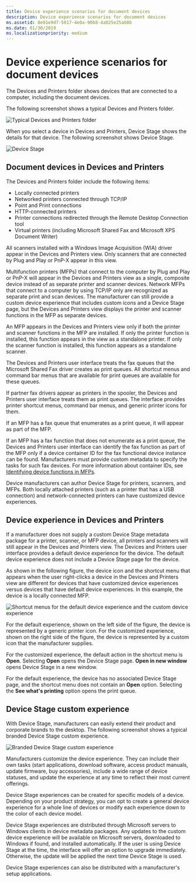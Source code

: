 ```yaml
---
title: Device experience scenarios for document devices
description: Device experience scenarios for document devices
ms.assetid: 8e01e9d7-5017-4e0a-90b8-4a025e25a60b
ms.date: 01/30/2019
ms.localizationpriority: medium
---
```


# Device experience scenarios for document devices

The Devices and Printers folder shows devices that are connected to a computer, including the document devices.

The following screenshot shows a typical Devices and Printers folder.

![Typical Devices and Printers folder](images/devicestage002.png)

When you select a device in Devices and Printers, Device Stage shows the details for that device. The following screenshot shows Device Stage. 

![Device Stage](images/devicestage003.png)

## Document devices in Devices and Printers

The Devices and Printers folder include the following items:

- Locally connected printers
- Networked printers connected through TCP/IP
- Point and Print connections
- HTTP-connected printers
- Printer connections redirected through the Remote Desktop Connection tool
- Virtual printers (including Microsoft Shared Fax and Microsoft XPS Document Writer)

All scanners installed with a Windows Image Acquisition (WIA) driver appear in the Devices and Printers view. Only scanners that are connected by Plug and Play or PnP-X appear in this view.

Multifunction printers (MFPs) that connect to the computer by Plug and Play or PnP-X will appear in the Devices and Printers view as a single, composite device instead of as separate printer and scanner devices. Network MFPs that connect to a computer by using TCP/IP only are recognized as separate print and scan devices. The manufacturer can still provide a custom device experience that includes custom icons and a Device Stage page, but the Devices and Printers view displays the printer and scanner functions in the MFP as separate devices.

An MFP appears in the Devices and Printers view only if both the printer and scanner functions in the MFP are installed. If only the printer function is installed, this function appears in the view as a standalone printer. If only the scanner function is installed, this function appears as a standalone scanner.

The Devices and Printers user interface treats the fax queues that the Microsoft Shared Fax driver creates as print queues. All shortcut menus and command bar menus that are available for print queues are available for these queues.

If partner fax drivers appear as printers in the spooler, the Devices and Printers user interface treats them as print queues. The interface provides printer shortcut menus, command bar menus, and generic printer icons for them.

If an MFP has a fax queue that enumerates as a print queue, it will appear as part of the MFP.

If an MFP has a fax function that does not enumerate as a print queue, the Devices and Printers user interface can identify the fax function as part of the MFP only if a device container ID for the fax functional device instance can be found. Manufacturers must provide custom metadata to specify the tasks for such fax devices. For more information about container IDs, see [Identifying device functions in MFPs](identifying-device-functions-in-mfps.md).

Device manufacturers can author Device Stage for printers, scanners, and MFPs. Both locally attached printers (such as a printer that has a USB connection) and network-connected printers can have customized device experiences.

## Device experience in Devices and Printers

If a manufacturer does not supply a custom Device Stage metadata package for a printer, scanner, or MFP device, all printers and scanners will still appear in the Devices and Printers view. The Devices and Printers user interface provides a default device experience for the device. The default device experience does not include a Device Stage page for the device.

As shown in the following figure, the device icon and the shortcut menu that appears when the user right-clicks a device in the Devices and Printers view are different for devices that have customized device experiences versus devices that have default device experiences. In this example, the device is a locally connected MFP.

![Shortcut menus for the default device experience and the custom device experience](images/devicestage004.png)

For the default experience, shown on the left side of the figure, the device is represented by a generic printer icon. For the customized experience, shown on the right side of the figure, the device is represented by a custom icon that the manufacturer supplies. 

For the customized experience, the default action in the shortcut menu is **Open**. Selecting **Open** opens the Device Stage page. **Open in new window** opens Device Stage in a new window. 

For the default experience, the device has no associated Device Stage page, and the shortcut menu does not contain an **Open** option. Selecting the **See what's printing** option opens the print queue.

## Device Stage custom experience

With Device Stage, manufacturers can easily extend their product and corporate brands to the desktop. The following screenshot shows a typical branded Device Stage custom experience.

![Branded Device Stage custom experience](images/devicestage005.jpg)

Manufacturers customize the device experience. They can include their own tasks (start applications, download software, access product manuals, update firmware, buy accessories), include a wide range of device statuses, and update the experience at any time to reflect their most current offerings. 

Device Stage experiences can be created for specific models of a device. Depending on your product strategy, you can opt to create a general device experience for a whole line of devices or modify each experience down to the color of each device model.

Device Stage experiences are distributed through Microsoft servers to Windows clients in device metadata packages. Any updates to the custom device experience will be available on Microsoft servers, downloaded to Windows if found, and installed automatically. If the user is using Device Stage at the time, the interface will offer an option to upgrade immediately. Otherwise, the update will be applied the next time Device Stage is used.

Device Stage experiences can also be distributed with a manufacturer's setup applications.
